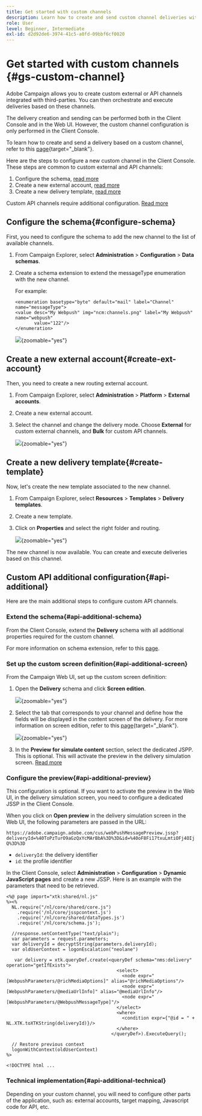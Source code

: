 ```yaml
---
title: Get started with custom channels
description: Learn how to create and send custom channel deliveries with Adobe Campaign Web
role: User
level: Beginner, Intermediate
exl-id: d2d92de6-3974-41c5-a0fd-09bbf6cf0020
---
```

# Get started with custom channels {#gs-custom-channel} 

Adobe Campaign allows you to create custom external or API channels integrated with third-parties. You can then orchestrate and execute deliveries based on these channels. 

The delivery creation and sending can be performed both in the Client Console and in the Web UI. However, the custom channel configuration is only performed in the Client Console.

To learn how to create and send a delivery based on a custom channel, refer to this [page](https://experienceleague.adobe.com/docs/campaign-web/v8/msg/gs-custom-channel.html){target="_blank"}.

Here are the steps to configure a new custom channel in the Client Console. These steps are common to custom external and API channels:

1. Configure the schema, [read more](#configure-schema)
1. Create a new external account, [read more](#create-ext-account)
1. Create a new delivery template, [read more](#create-template)

Custom API channels require additional configuration. [Read more](#api-additional)

## Configure the schema{#configure-schema}

First, you need to configure the schema to add the new channel to the list of available channels. 

1. From Campaign Explorer, select **Administration** > **Configuration** > **Data schemas**.

1. Create a schema extension to extend the messageType enumeration with the new channel.

    For example:

    ```
    <enumeration basetype="byte" default="mail" label="Channel" name="messageType">
    <value desc="My Webpush" img="ncm:channels.png" label="My Webpush" name="webpush"
           value="122"/>
    </enumeration>
    ```

    ![](assets/cus-schema.png){zoomable="yes"}

## Create a new external account{#create-ext-account}

Then, you need to create a new routing external account.

1. From Campaign Explorer, select **Administration** > **Platform** > **External accounts**.

1. Create a new external account.

1. Select the channel and change the delivery mode. Choose **External** for custom external channels, and **Bulk** for custom API channels.

    ![](assets/cus-ext-account.png){zoomable="yes"}

## Create a new delivery template{#create-template}

Now, let's create the new template associated to the new channel.

1. From Campaign Explorer, select **Resources** > **Templates** > **Delivery templates**.

1. Create a new template.

1. Click on **Properties** and select the right folder and routing.

    ![](assets/cus-template.png){zoomable="yes"}

The new channel is now available. You can create and execute deliveries based on this channel.

## Custom API additional configuration{#api-additional}

Here are the main additional steps to configure custom API channels.

### Extend the schema{#api-additional-schema}

From the Client Console, extend the **Delivery** schema with all additional properties required for the custom channel. 

For more information on schema extension, refer to this [page](../dev/extend-schema.md).

### Set up the custom screen definition{#api-additional-screen}

From the Campaign Web UI, set up the custom screen definition:

1. Open the **Delivery** schema and click **Screen edition**. 

    ![](assets/cus-schema2.png){zoomable="yes"}

1. Select the tab that corresponds to your channel and define how the fields will be displayed in the content screen of the delivery. For more information on screen edition, refer to this [page](https://experienceleague.adobe.com/docs/campaign-web/v8/conf/schemas.html#fields){target="_blank"}.

    ![](assets/cus-schema3.png){zoomable="yes"}

1. In the **Preview for simulate content** section, select the dedicated JSPP. This is optional. This will activate the preview in the delivery simulation screen. [Read more](#api-additional-preview)

### Configure the preview{#api-additional-preview}

This configuration is optional. If you want to activate the preview in the Web UI, in the delivery simulation screen, you need to configure a dedicated JSSP in the Client Console. 

When you click on **Open preview** in the delivery simulation screen in the Web UI, the following parameters are passed in the URL:

`https://adobe.campaign.adobe.com/cus/webPushMessagePreview.jssp?deliveryId=%40ToPzTurO9aGzQxYcMArBbA%3D%3D&id=%40oF8Fi17txuLmtiOFj4OIjQ%3D%3D`

* `deliveryId`: the delivery identifier
* `id`: the profile identifier

In the Client Console, select **Administration** > **Configuration** > **Dynamic JavaScript pages** and create a new JSSP. Here is an example with the parameters that need to be retrieved. 

```
<%@ page import="xtk:shared/nl.js"
%><%
  NL.require("/nl/core/shared/core.js")
    .require('/nl/core/jsspcontext.js')
    .require('/nl/core/shared/dataTypes.js')
    .require('/nl/core/schema.js');
    
  //response.setContentType("text/plain");
  var parameters = request.parameters;
  var deliveryId = decryptString(parameters.deliveryId);
  var oldUserContext = logonEscalation("neolane")
  
   var delivery = xtk.queryDef.create(<queryDef schema="nms:delivery" operation="getIfExists">
                                         <select>
                                           <node expr="[WebpushParameters/@richMediaOptions]" alias="@richMediaOptions"/>
                                           <node expr="[WebpushParameters/@mediaUrlInfo]" alias="@mediaUrlInfo"/>
                                           <node expr="[WebpushParameters/@WebpushMessageType]"/>
                                         </select>
                                         <where>
                                           <condition expr={"@id = " + NL.XTK.toXTKString(deliveryId)}/>
                                         </where>
                                       </queryDef>).ExecuteQuery();

  // Restore previous context
  logonWithContext(oldUserContext)
%>

<!DOCTYPE html ...
```

### Technical implementation{#api-additional-technical}

Depending on your custom channel, you will need to configure other parts of the application, such as: external accounts, target mapping, Javascript code for API, etc.

